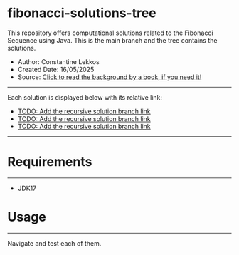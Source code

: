 # fibonacci-solutions-tree
This repository offers computational solutions related to the Fibonacci Sequence using Java.
This is the main branch and the tree contains the solutions.

- Author: Constantine Lekkos
- Created Date: 16/05/2025
- Source: [Click to read the background by a book, if you need it!](https://www.math.hkust.edu.hk/~machas/fibonacci.pdf)

---

Each solution is displayed below with its relative link:

- [TODO: Add the recursive solution branch link](https://fakeurl.com)
- [TODO: Add the recursive solution branch link](https://fakeurl.com)
- [TODO: Add the recursive solution branch link](https://fakeurl.com)

---

# **Requirements**

---

- JDK17

# **Usage**

---

Navigate and test each of them.
